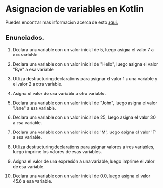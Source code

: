 # Asignacion de variables en Kotlin

Puedes encontrar mas informacion acerca de esto [aqui.](https://code.tutsplus.com/es/tutorials/kotlin-from-scratch-variables-basic-types-arrays-type-inference-and-comments--cms-29328)

## Enunciados. 


1. Declara una variable con un valor inicial de 5, luego asigna el valor 7 a esa variable.

2. Declara una variable con un valor inicial de "Hello", luego asigna el valor "Bye" a esa variable.

3. Utiliza destructuring declarations para asignar el valor 1 a una variable y el valor 2 a otra variable.

4. Asigna el valor de una variable a otra variable.

5. Declara una variable con un valor inicial de "John", luego asigna el valor "Jane" a esa variable.

6. Declara una variable con un valor inicial de 25, luego asigna el valor 30 a esa variable.

7. Declara una variable con un valor inicial de 'M', luego asigna el valor 'F' a esa variable.

8. Utiliza destructuring declarations para asignar valores a tres variables, luego imprime los valores de esas variables.

9. Asigna el valor de una expresión a una variable, luego imprime el valor de esa variable.

10. Declara una variable con un valor inicial de 0.0, luego asigna el valor 45.6 a esa variable.
